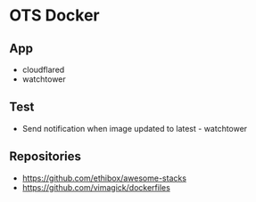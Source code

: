 # OTS Docker

## App

- cloudflared
- watchtower

## Test
- Send notification when image updated to latest - watchtower

## Repositories
- https://github.com/ethibox/awesome-stacks
- https://github.com/vimagick/dockerfiles